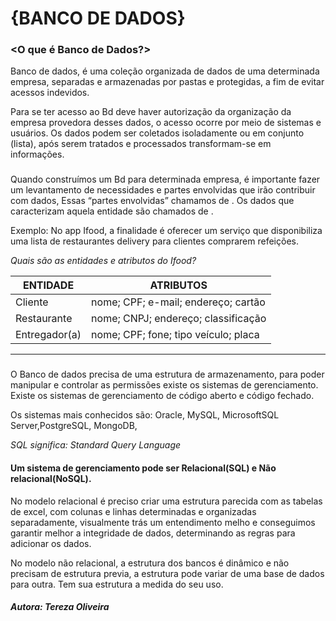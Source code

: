 # {BANCO DE DADOS}

### <O que é Banco de Dados?>
 
Banco de dados, é uma coleção organizada de dados de uma determinada empresa, 
separadas e armazenadas por pastas e protegidas, a fim de evitar acessos indevidos. 

Para se ter acesso ao Bd deve haver autorização da organização da empresa provedora 
desses dados, o acesso ocorre por meio de sistemas e usuários. Os dados podem ser 
coletados isoladamente ou em conjunto (lista), após serem tratados e processados 
transformam-se em informações.


### <Entidades e atributos>

Quando construímos um Bd para determinada empresa, é importante fazer um levantamento 
de necessidades e partes envolvidas que irão contribuir com dados, Essas “partes envolvidas” 
chamamos de <entidades>. Os dados que caracterizam aquela entidade são chamados de <atributos>.

Exemplo: No app Ifood, a finalidade é oferecer um serviço que disponibiliza uma lista de restaurantes delivery para clientes comprarem refeições. 

*Quais são as entidades e atributos do Ifood?*

|   ENTIDADE     |    ATRIBUTOS                        |
|----------------|-------------------------------------|
| Cliente        | nome; CPF; e-mail; endereço; cartão |
| Restaurante    | nome; CNPJ; endereço; classificação |
| Entregador(a)	 | nome; CPF; fone; tipo veículo; placa|

------

### <Sistemas de gerenciamento>

O Banco de dados precisa de uma estrutura de armazenamento, para poder manipular e controlar 
as permissões existe os sistemas de gerenciamento. Existe os sistemas de gerenciamento de código aberto e código fechado. 

Os sistemas mais conhecidos são: Oracle, MySQL, MicrosoftSQL Server,PostgreSQL, MongoDB, 

*SQL significa: Standard Query Language*

#### Um sistema de gerenciamento pode ser Relacional(SQL) e Não relacional(NoSQL).

No modelo relacional é preciso criar uma estrutura parecida com as tabelas de excel, com colunas e linhas determinadas e organizadas separadamente, visualmente trás um entendimento melho e conseguimos garantir melhor a integridade de dados, determinando as regras para adicionar os dados.

No modelo não relacional, a estrutura dos bancos é dinâmico e não precisam de estrutura previa, a estrutura pode variar de uma base de dados para outra. Tem sua estrutura a medida do seu uso.



#### *Autora: Tereza Oliveira*